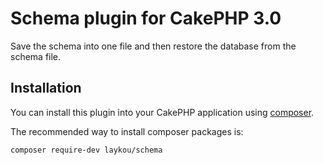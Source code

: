 # Schema plugin for CakePHP 3.0

Save the schema into one file and then restore the database from the schema file.

## Installation

You can install this plugin into your CakePHP application using [composer](http://getcomposer.org).

The recommended way to install composer packages is:

```
composer require-dev laykou/schema
```